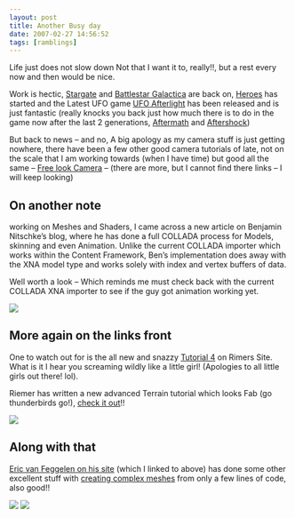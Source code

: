 ```yaml
---
layout: post
title: Another Busy day
date: 2007-02-27 14:56:52
tags: [ramblings]
---
```


Life just does not slow down Not that I want it to, really!!, but a rest every now and then would be nice.

Work is hectic, [Stargate](http://www.tvrage.com/Stargate_SG1) and [Battlestar Galactica](http://www.tvrage.com/Battlestar_Galactica/) are back on, [Heroes](http://www.tvrage.com/heroes) has started and the Latest UFO game [UFO Afterlight](http://www.ufo-afterlight.com/) has been released and is just fantastic (really knocks you back just how much there is to do in the game now after the last 2 generations, [Aftermath](http://www.ufo-aftermath.com/) and [Aftershock](http://www.ufo-aftershock.com/))

But back to news – and no, A big apology as my camera stuff is just getting nowhere, there have been a few other good camera tutorials of late, not on the scale that I am working towards (when I have time) but good all the same – [Free look Camera](http://www.fegelein.com/?p=18) – (there are more, but I cannot find there links – I will keep looking)

## **On another note**

working on Meshes and Shaders, I came across a new article on Benjamin Nitschke’s blog, where he has done a full COLLADA process for Models, skinning and even Animation. Unlike the current COLLADA importer which works within the Content Framework, Ben’s implementation does away with the XNA model type and works solely with index and vertex buffers of data.

Well worth a look – Which reminds me must check back with the current COLLADA XNA importer to see if the guy got animation working yet.

![](http://exdream.no-ip.info/blog/images/TestGobilnColladaSceneScreenshot0009small.jpg)

## **More again on the links front**

One to watch out for is the all new and snazzy [Tutorial 4](http://www.riemers.net/eng/Tutorials/XNA/Csharp/series4.php) on Rimers Site. What is it I hear you screaming wildly like a little girl! (Apologies to all little girls out there! lol).

Riemer has written a new advanced Terrain tutorial which looks Fab (go thunderbirds go!), [check it out](http://www.riemers.net/eng/Tutorials/XNA/Csharp/series4.php)!!

![](http://users.pandora.be/riemer/images/Tutorials/XNA/Csharp/Series4/screen1.jpg)

## Along with that 

[Eric van Feggelen on his site](http://www.fegelein.com/) (which I linked to above) has done some other excellent stuff with [creating complex meshes](http://www.fegelein.com/?p=21) from only a few lines of code, also good!!

![](http://www.fegelein.com/images/DrawTorus_2.png)  ![](http://www.fegelein.com/images/DrawTorus_3.png)

